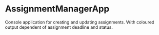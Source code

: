 # AssignmentManagerApp
Console application for creating and updating assignments. With coloured output dependent of assignment deadline and status.
